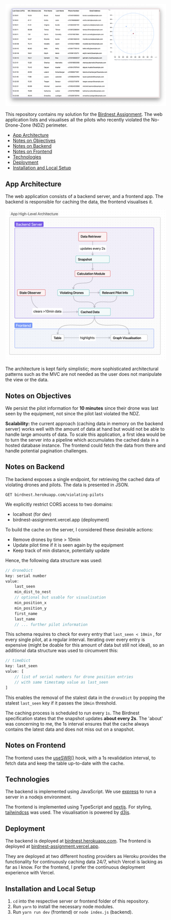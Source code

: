 ![Screenshot of the frontend interface](interface.png)

This repository contains my solution for the [Birdnest Assignment](https://assignments.reaktor.com/birdnest/). The web application lists and visualises all the pilots who recently violated the No-Drone-Zone (NDZ) perimeter.

- [App Architecture](#app-architecture)
- [Notes on Objectives](#notes-on-objectives)
- [Notes on Backend](#notes-on-backend)
- [Notes on Frontend](#notes-on-frontend)
- [Technologies](#technologies)
- [Deployment](#deployment)
- [Installation and Local Setup](#installation-and-local-setup)


## App Architecture

The web application consists of a backend server, and a frontend app. The backend is responsible for caching the data, the frontend visualises it.

![Screenshot of the frontend interface](architecture.png)

The architecture is kept fairly simplistic; more sophisticated architectural patterns such as the MVC are not needed as the user does not manipulate the view or the data.

## Notes on Objectives
We persist the pilot information for **10 minutes** since their drone was last seen by the equipment, not since the pilot last violated the NDZ.

**Scalability:** the current approach (caching data in memory on the backend server) works well with the amount of data at hand but would not be able to handle large amounts of data. To scale this application, a first idea would be to turn the server into a pipeline which accumulates the cached data in a hosted database instance. The frontend could fetch the data from there and handle potential pagination challenges.

## Notes on Backend
The backend exposes a single endpoint, for retrieving the cached data of violating drones and pilots. The data is presented in JSON.

```
GET birdnest.herokuapp.com/violating-pilots
```

We explicitly restrict CORS access to two domains:
- localhost (for dev)
- birdnest-assignment.vercel.app (deployment)

To build the cache on the server, I considered these desirable actions:
- Remove drones by time > 10min
- Update pilot time if it is seen again by the equipment
- Keep track of min distance, potentially update

Hence, the following data structure was used:

```js
// droneDict
key: serial number
value:
	last_seen
	min_dist_to_nest
	// optional but usable for visualisation
	min_position_x
	min_position_y
	first_name
	last_name
	// ... further pilot information
```

This schema requires to check for every entry that `last_seen < 10min` , for every single pilot, at a regular interval. Iterating over every entry is expensive (might be doable for this amount of data but still not ideal), so an additional data structure was used to circumvent this:

```js
// timeDict
key: last_seen
value: [
	// list of serial numbers for drone position entries
	// with same timestamp value as last_seen
]
```

This enables the removal of the stalest data in the `droneDict` by popping the stalest `last_seen` key if it passes the `10min` threshold.

The caching process is scheduled to run every `1s`. The Birdnest specification states that the snapshot updates **about every 2s**. The 'about' was concerning to me, the 1s interval ensures that the cache always contains the latest data and does not miss out on a snapshot.

## Notes on Frontend
The frontend uses the [useSWR()](https://swr.vercel.app/) hook, with a 1s revalidation interval, to fetch data and keep the table up-to-date with the cache.

## Technologies
The backend is implemented using JavaScript. We use [express](https://expressjs.com/) to run a server in a nodejs environment.

The frontend is implemented using TypeScript and [nextjs](https://nextjs.org/). For styling, [tailwindcss](https://tailwindcss.com/) was used. The visualisation is powered by [d3js](https://d3js.org/).

## Deployment
The backend is deployed at [birdnest.herokuapp.com](https://birdnest.herokuapp.com). The frontend is deployed at [birdnest-assignment.vercel.app](https://birdnest-assignment.vercel.app/).

They are deployed at two different hosting providers as Heroku provides the functionality for continuously caching data 24/7, which Vercel is lacking as far as I know. For the frontend, I prefer the continuous deployment experience with Vercel.

## Installation and Local Setup
1. `cd` into the respective server or frontend folder of this repository.
2. Run `yarn` to install the necessary node modules.
3. Run `yarn run dev` (frontend) or `node index.js` (backend).
